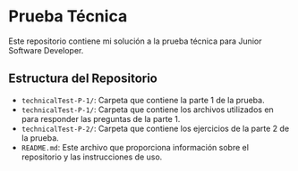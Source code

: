 # Prueba Técnica

Este repositorio contiene mi solución a la prueba técnica para Junior Software Developer. 

## Estructura del Repositorio

- `technicalTest-P-1/`: Carpeta que contiene la parte 1 de la prueba.
- `technicalTest-P-1/`: Carpeta que contiene los archivos utilizados en para responder las preguntas de la parte 1.
- `technicalTest-P-2/`: Carpeta que contiene los ejercicios de la parte 2 de la prueba.
- `README.md`: Este archivo que proporciona información sobre el repositorio y las instrucciones de uso.
